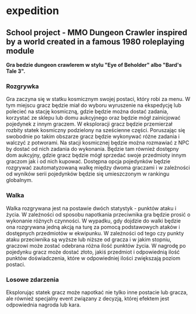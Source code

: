 # expedition

## School project - MMO Dungeon Crawler inspired by a world created in a famous 1980 roleplaying module

**Gra bedzie dungeon crawlerem w stylu "Eye of Beholder" albo "Bard's Tale 3".** 

### Rozgrywka

Gra zaczyna się w statku kosmicznym swojej postaci, który robi za menu. W tym miejscu gracz będzie miał do wyboru wyruszenie na ekspedycję lub polecieć na stację kosmiczną, gdzie będzie można dostać zadania, korzystać ze sklepu lub domu aukcyjnego oraz będzie mógł zainicjować pojedynek z innym graczem.
W eksploracji gracz będzie przemierzał rozbity statek kosmiczny podzielony na sześcienne części. Poruszając się swobodnie po takim obszarze gracz będzie wykonywać różne zadania i walczyć z potworami.
Na stacji kosmicznej będzie można rozmawiać z NPC by dostać od nich zadania do wykonania. Będzie tam również dostępny dom aukcyjny, gdzie gracz będzie mógł sprzedać swoje przedmioty innym graczom jak i od nich kupować.
Dostępna opcja pojedynków będzie rozgrywać zautomatyzowaną walkę między dwoma graczami i w zależności od wyników serii pojedynków będzie się umieszczonym w rankingu globalnym.


### Walka

Walka rozgrywana jest na postawie dwóch statystyk - punktów ataku i życia. W zależności od sposobu napotkania przeciwnika gra będzie prosić o wykonanie różnych czynności. W wypadku, gdy dojdzie do walki będzie ona rozgrywana jedną akcją na turę za pomocą podstawowych ataków i dostępnych przedmiotów w ekwipunku. W zależności od tego czy punkty ataku przeciwnika są wyższe lub niższe od gracza i w jakim stopniu, graczowi może zostać odebrana różna ilość punktów życia. W nagrodę po pojedynku gracz może dostać złoto, jakiś przedmiot i odpowiednią ilość punktów doświadczenia, które w odpowiedniej ilości zwiększają poziom postaci.


### Losowe zdarzenia

Eksplorując statek gracz może napotkać nie tylko inne postacie lub gracza, ale również specjalny event związany z decyzją, której efektem jest odpowiednia nagroda lub kara.
